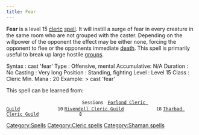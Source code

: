 ```yaml
---
title: Fear
---
```


**Fear** is a level 15 [cleric](cleric "wikilink")
[spell](spell "wikilink"). It will instill a surge of fear in every
creature in the same room who are not grouped with the caster. Depending
on the willpower of the opponent the effect may be either none, forcing
the opponent to flee or the opponents immediate
[death](death "wikilink"). This spell is primarily useful to break up
large hostile [groups](group "wikilink").

Syntax : cast 'fear' Type : Offensive, mental Accumulative: N/A Duration
: No Casting : Very long Position : Standing, fighting Level : Level 15
Class : Cleric Min. Mana : 20 Example: \> cast 'fear'

This spell can be learned from:

`                            Sessions `
[`Forlond Cleric Guild`](Forlond_Cleric_Guild "wikilink")`              10`
[`Rivendell Cleric Guild`](Rivendell_Cleric_Guild "wikilink")`            18`
[`Tharbad Cleric Guild`](Tharbad_Cleric_Guild "wikilink")`               8`

[Category:Spells](Category:Spells "wikilink") [Category:Cleric
spells](Category:Cleric_spells "wikilink") [Category:Shaman
spells](Category:Shaman_spells "wikilink")